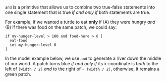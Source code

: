 `and` is a primitive that allows us to combine two true-false statements into one single statement that is true *if and only if* both statements are true. 

For example, if we wanted a turtle to eat **only** if (A) they were hungry *and* (B) if there was food on the same patch, we could say:



```
if my-hunger-level > 100 and food-here > 0 [
  eat-food
  set my-hunger-level 0
]
```



In the model example below, we use `and` to generate a river down the middle of our world. A patch turns blue *if and only if* its x-coordinate is *both* to the left of `(width / 2)` *and* to the right of `- (width / 2)`, otherwise, it remains a green patch.